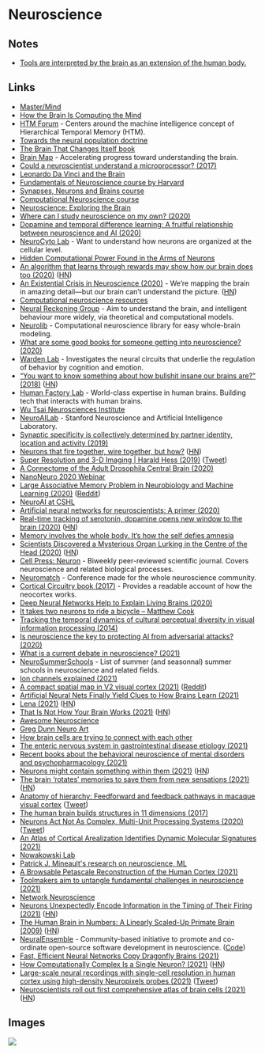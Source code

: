 # Neuroscience

## Notes

- [Tools are interpreted by the brain as an extension of the human body.](https://twitter.com/provisionalidea/status/1392854515347513351)

## Links

- [Master/Mind](https://vimeo.com/141479485)
- [How the Brain Is Computing the Mind](https://www.edge.org/conversation/ed_boyden-how-the-brain-is-computing-the-mind)
- [HTM Forum](https://discourse.numenta.org/) - Centers around the machine intelligence concept of Hierarchical Temporal Memory (HTM).
- [Towards the neural population doctrine](https://www.sciencedirect.com/science/article/abs/pii/S0959438818300990)
- [The Brain That Changes Itself book](https://www.goodreads.com/book/show/570172.The_Brain_That_Changes_Itself)
- [Brain Map](https://portal.brain-map.org/) - Accelerating progress toward understanding the brain.
- [Could a neuroscientist understand a microprocessor? (2017)](http://ericmjonas.github.io/neuroproc/)
- [Leonardo Da Vinci and the Brain](http://www.davinciandthebrain.org/)
- [Fundamentals of Neuroscience course by Harvard](https://www.mcb80x.org/)
- [Synapses, Neurons and Brains course](https://www.coursera.org/learn/synapses)
- [Computational Neuroscience course](https://www.coursera.org/learn/computational-neuroscience)
- [Neuroscience: Exploring the Brain](https://www.goodreads.com/book/show/170011.Neuroscience)
- [Where can I study neuroscience on my own? (2020)](https://www.reddit.com/r/neuroscience/comments/efi61j/where_can_i_study_neuroscience_on_my_own/)
- [Dopamine and temporal difference learning: A fruitful relationship between neuroscience and AI (2020)](https://deepmind.com/blog/article/Dopamine-and-temporal-difference-learning-A-fruitful-relationship-between-neuroscience-and-AI)
- [NeuroCyto Lab](http://www.neurocytolab.org/) - Want to understand how neurons are organized at the cellular level.
- [Hidden Computational Power Found in the Arms of Neurons](https://www.quantamagazine.org/neural-dendrites-reveal-their-computational-power-20200114/)
- [An algorithm that learns through rewards may show how our brain does too (2020)](https://www.technologyreview.com/s/615054/deepmind-ai-reiforcement-learning-reveals-dopamine-neurons-in-brain/) ([HN](https://news.ycombinator.com/item?id=22065761))
- [An Existential Crisis in Neuroscience (2020)](http://nautil.us/issue/81/maps/an-existential-crisis-in-neuroscience) - We’re mapping the brain in amazing detail—but our brain can’t understand the picture. ([HN](https://news.ycombinator.com/item?id=22146439))
- [Computational neuroscience resources](http://neural-reckoning.org/comp-neuro-resources.html)
- [Neural Reckoning Group](http://neural-reckoning.org/index.html) - Aim to understand the brain, and intelligent behaviour more widely, via theoretical and computational models.
- [Neurolib](https://github.com/neurolib-dev/neurolib) - Computational neuroscience library for easy whole-brain modeling.
- [What are some good books for someone getting into neuroscience? (2020)](https://www.reddit.com/r/neuroscience/comments/gm83qa/what_are_some_good_books_for_someone_getting_into/)
- [Warden Lab](http://www.wardenlab.org/) - Investigates the neural circuits that underlie the regulation of behavior by cognition and emotion.
- [“You want to know something about how bullshit insane our brains are?” (2018)](https://twitter.com/Foone/status/1014267515696922624) ([HN](https://news.ycombinator.com/item?id=23591535))
- [Human Factory Lab](https://www.humanfactorylab.com/) - World-class expertise in human brains. Building tech that interacts with human brains.
- [Wu Tsai Neurosciences Institute](https://neuroscience.stanford.edu/)
- [NeuroAILab](http://neuroailab.stanford.edu/) - Stanford Neuroscience and Artificial Intelligence Laboratory.
- [Synaptic specificity is collectively determined by partner identity, location and activity (2019)](https://www.biorxiv.org/content/10.1101/697763v1)
- [Neurons that fire together, wire together, but how?](http://dissociativediaries.com/neurons-that-fire-together-wire-together-ok-but-how/) ([HN](https://news.ycombinator.com/item?id=23676233))
- [Super Resolution and 3-D Imaging | Harald Hess (2019)](https://www.youtube.com/watch?v=tlvrkCZLagg) ([Tweet](https://twitter.com/karpathy/status/1279583346901651456))
- [A Connectome of the Adult Drosophila Central Brain (2020)](https://www.biorxiv.org/content/10.1101/2020.01.21.911859v1)
- [NanoNeuro 2020 Webinar](https://www.youtube.com/watch?v=CJXp8vCWlmA)
- [Large Associative Memory Problem in Neurobiology and Machine Learning (2020)](https://arxiv.org/abs/2008.06996) ([Reddit](https://www.reddit.com/r/MachineLearning/comments/icjcfk/r_biological_plausible_explanation_of_hopfield/))
- [NeuroAI at CSHL](https://www.neuroaicshl.com/)
- [Artificial neural networks for neuroscientists: A primer (2020)](https://arxiv.org/abs/2006.01001)
- [Real-time tracking of serotonin, dopamine opens new window to the brain (2020)](https://newatlas.com/medical/serotonin-dopamine-real-time-tracking-brain/) ([HN](https://news.ycombinator.com/item?id=24771932))
- [Memory involves the whole body. It’s how the self defies amnesia](https://psyche.co/ideas/memory-involves-the-whole-body-its-how-the-self-defies-amnesia)
- [Scientists Discovered a Mysterious Organ Lurking in the Centre of the Head (2020)](https://www.sciencealert.com/chance-discovery-reveals-mysterious-organ-lurking-in-human-head-missed-for-centuries) ([HN](https://news.ycombinator.com/item?id=24846026))
- [Cell Press: Neuron](https://www.cell.com/neuron/home) - Biweekly peer-reviewed scientific journal. Covers neuroscience and related biological processes.
- [Neuromatch](https://neuromatch.io/) - Conference made for the whole neuroscience community.
- [Cortical Circuitry book (2017)](http://corticalcircuitry.com/) - Provides a readable account of how the neocortex works.
- [Deep Neural Networks Help to Explain Living Brains (2020)](https://www.quantamagazine.org/deep-neural-networks-help-to-explain-living-brains-20201028/)
- [It takes two neurons to ride a bicycle – Matthew Cook](http://paradise.caltech.edu/~cook/papers/TwoNeurons.pdf)
- [Tracking the temporal dynamics of cultural perceptual diversity in visual information processing (2014)](http://theses.gla.ac.uk/5055/2/2014LaoPhD.pdf)
- [Is neuroscience the key to protecting AI from adversarial attacks? (2020)](https://bdtechtalks.com/2020/12/07/vonenet-neurscience-inspired-deep-learning/)
- [What is a current debate in neuroscience? (2021)](https://www.reddit.com/r/neuroscience/comments/l2eiro/what_is_a_current_debate_in_neuroscience/)
- [NeuroSummerSchools](https://github.com/PhABC/neuroSummerSchools) - List of summer (and seasonnal) summer schools in neuroscience and related fields.
- [Ion channels explained (2021)](https://www.reddit.com/r/neuroscience/comments/lggrpi/ion_channels/)
- [A compact spatial map in V2 visual cortex (2021)](https://www.biorxiv.org/content/10.1101/2021.02.11.430687v1) ([Reddit](https://www.reddit.com/r/neuroscience/comments/lj92m6/reevaluating_cognitive_map_theory/))
- [Artificial Neural Nets Finally Yield Clues to How Brains Learn (2021)](https://www.quantamagazine.org/artificial-neural-nets-finally-yield-clues-to-how-brains-learn-20210218/)
- [Lena (2021)](https://qntm.org/mmacevedo) ([HN](https://news.ycombinator.com/item?id=26224835))
- [That Is Not How Your Brain Works (2021)](https://nautil.us/issue/98/mind/that-is-not-how-your-brain-works) ([HN](https://news.ycombinator.com/item?id=26341218))
- [Awesome Neuroscience](https://github.com/analyticalmonk/awesome-neuroscience)
- [Greg Dunn Neuro Art](https://www.instagram.com/gdunnart/)
- [How brain cells are trying to connect with each other](https://www.reddit.com/r/Psychedelics/comments/mh1of9/interesting_video_showing_brain_cells_trying_to/)
- [The enteric nervous system in gastrointestinal disease etiology (2021)](https://link.springer.com/article/10.1007/s00018-021-03812-y)
- [Recent books about the behavioral neuroscience of mental disorders and psychopharmacology (2021)](https://www.reddit.com/r/neuroscience/comments/mezauy/recent_books_about_the_behavioural_neuroscience/)
- [Neurons might contain something within them (2021)](https://join.substack.com/p/is-this-the-most-interesting-idea) ([HN](https://news.ycombinator.com/item?id=26838016))
- [The brain ‘rotates’ memories to save them from new sensations (2021)](https://www.quantamagazine.org/the-brain-rotates-memories-to-save-them-from-new-sensations-20210415/) ([HN](https://news.ycombinator.com/item?id=26830105))
- [Anatomy of hierarchy: Feedforward and feedback pathways in macaque visual cortex](https://www.ncbi.nlm.nih.gov/pmc/articles/PMC4255240/) ([Tweet](https://twitter.com/patrickmineault/status/1385068971112681475))
- [The human brain builds structures in 11 dimensions (2017)](https://bigthink.com/paul-ratner/our-brains-think-in-11-dimensions-discover-scientists)
- [Neurons Act Not As Complex, Multi-Unit Processing Systems (2020)](https://www.resonancescience.org/blog/Neurons-Act-Not-As-Simple-Logic-Gates-But-As-Complex-Multi-Unit-Processing-Systems) ([Tweet](https://twitter.com/IntuitMachine/status/1395564948751802368))
- [An Atlas of Cortical Arealization Identifies Dynamic Molecular Signatures (2021)](https://www.biorxiv.org/content/10.1101/2021.05.17.444528v2)
- [Nowakowski Lab](https://nowakowski-lab.squarespace.com/)
- [Patrick J. Mineault's research on neuroscience, ML](https://xcorr.net/)
- [A Browsable Petascale Reconstruction of the Human Cortex (2021)](https://ai.googleblog.com/2021/06/a-browsable-petascale-reconstruction-of.html)
- [Toolmakers aim to untangle fundamental challenges in neuroscience (2021)](https://neuroscience.stanford.edu/news/wu-tsai-neuro-advances-big-idea-initiatives-to-next-level)
- [Network Neuroscience](https://netneurosci.github.io/networks2021satellite/)
- [Neurons Unexpectedly Encode Information in the Timing of Their Firing (2021)](https://www.quantamagazine.org/a-new-kind-of-information-coding-seen-in-the-human-brain-20210707/) ([HN](https://news.ycombinator.com/item?id=27761706))
- [The Human Brain in Numbers: A Linearly Scaled-Up Primate Brain (2009)](https://www.ncbi.nlm.nih.gov/pmc/articles/PMC2776484/) ([HN](https://news.ycombinator.com/item?id=28018481))
- [NeuralEnsemble](http://neuralensemble.org/) - Community-based initiative to promote and co-ordinate open-source software development in neuroscience. ([Code](https://github.com/NeuralEnsemble))
- [Fast, Efficient Neural Networks Copy Dragonfly Brains (2021)](https://spectrum.ieee.org/fast-efficient-neural-networks-copy-dragonfly-brains)
- [How Computationally Complex Is a Single Neuron? (2021)](https://www.quantamagazine.org/how-computationally-complex-is-a-single-neuron-20210902/) ([HN](https://news.ycombinator.com/item?id=28393358))
- [Large-scale neural recordings with single-cell resolution in human cortex using high-density Neuropixels probes (2021)](https://www.biorxiv.org/content/10.1101/2021.06.20.449152v2) ([Tweet](https://twitter.com/patrickmineault/status/1438664877682348033))
- [Neuroscientists roll out first comprehensive atlas of brain cells (2021)](https://news.berkeley.edu/2021/10/06/neuroscientists-roll-out-first-comprehensive-atlas-of-brain-cells/) ([HN](https://news.ycombinator.com/item?id=28838852))

## Images

![](https://i.imgur.com/rrMuQnY.png)
